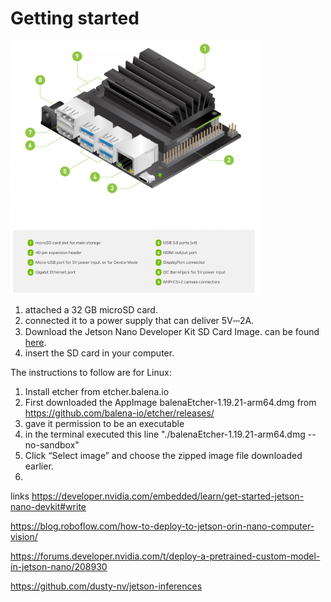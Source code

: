 # Getting started

<img src="img/Jetson_nano.png" alt="Jtson Nano" width="400" height="auto">

1. attached a 32 GB microSD card.
2. connected it to a power supply that can deliver 5V⎓2A.
3. Download the Jetson Nano Developer Kit SD Card Image. can be found [here](https://developer.nvidia.com/embedded/downloads#?search=image).
4. insert the SD card in your computer.

The instructions to follow are for Linux:
1. Install etcher from etcher.balena.io
2. First downloaded the AppImage balenaEtcher-1.19.21-arm64.dmg from https://github.com/balena-io/etcher/releases/
3. gave it permission to be an executable 
4. in the terminal executed this line "./balenaEtcher-1.19.21-arm64.dmg --no-sandbox"
5. Click “Select image” and choose the zipped image file downloaded earlier.
6. 

links
https://developer.nvidia.com/embedded/learn/get-started-jetson-nano-devkit#write

https://blog.roboflow.com/how-to-deploy-to-jetson-orin-nano-computer-vision/

https://forums.developer.nvidia.com/t/deploy-a-pretrained-custom-model-in-jetson-nano/208930

https://github.com/dusty-nv/jetson-inferences